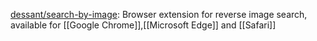 

[dessant/search-by-image](https://github.com/dessant/search-by-image): Browser extension for reverse image search, available for [[Google Chrome]],[[Microsoft Edge]] and [[Safari]]





